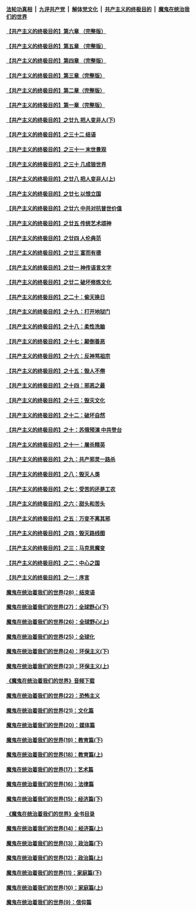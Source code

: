 

####  [法轮功真相](../../../../basic/blob/master/README.md?t=07050402) &nbsp;|&nbsp; [九评共产党](../../../../9ping.md/blob/master/README.md?t=07050402) &nbsp;|&nbsp; [解体党文化](../../../../jtdwh.md/blob/master/README.md?t=07050402)  &nbsp;|&nbsp; [共产主义的终极目的](../../../../gczydzjmd.md/blob/master/README.md?t=07050402) &nbsp;|&nbsp; [魔鬼在统治我们的世界](../../../../mgztzwmdsj.md/blob/master/README.md?t=07050402) 

#### [【共产主义的终极目的】第六章 （完整版）](../pages/nsc422/n11428913.md?t=07050402) 

#### [【共产主义的终极目的】第五章 （完整版）](../pages/nsc422/n11428912.md?t=07050402) 

#### [【共产主义的终极目的】第四章 （完整版）](../pages/nsc422/n11428907.md?t=07050402) 

#### [【共产主义的终极目的】第三章（完整版）](../pages/nsc422/n11428848.md?t=07050402) 

#### [【共产主义的终极目的】第二章（完整版）](../pages/nsc422/n11428831.md?t=07050402) 

#### [【共产主义的终极目的】第一章（完整版）](../pages/nsc422/n11417651.md?t=07050402) 

#### [【共产主义的终极目的】之廿九 把人变非人(下)](../pages/nsc422/n11344140.md?t=07050402) 

#### [【共产主义的终极目的】之三十二 结语](../pages/nsc422/n11360535.md?t=07050402) 

#### [【共产主义的终极目的】之三十一 末世景观](../pages/nsc422/n11351129.md?t=07050402) 

#### [【共产主义的终极目的】之三十 几成狼世界](../pages/nsc422/n11348280.md?t=07050402) 

#### [【共产主义的终极目的】之廿八 把人变非人(上)](../pages/nsc422/n11340492.md?t=07050402) 

#### [【共产主义的终极目的】之廿七 以恨立国](../pages/nsc422/n11336944.md?t=07050402) 

#### [【共产主义的终极目的】之廿六 中共对抗普世价值](../pages/nsc422/n11324785.md?t=07050402) 

#### [【共产主义的终极目的】之廿五 传统艺术颂神](../pages/nsc422/n11296396.md?t=07050402) 

#### [【共产主义的终极目的】之廿四 人伦典范](../pages/nsc422/n11296397.md?t=07050402) 

#### [【共产主义的终极目的】之廿三 富而有德](../pages/nsc422/n11283598.md?t=07050402) 

#### [【共产主义的终极目的】之廿一 神传语言文字](../pages/nsc422/n11263265.md?t=07050402) 

#### [【共产主义的终极目的】之廿二 破坏修炼文化](../pages/nsc422/n11245728.md?t=07050402) 

#### [【共产主义的终极目的】之二十：偷天换日](../pages/nsc422/n11238846.md?t=07050402) 

#### [【共产主义的终极目的】之十九：打开地狱门](../pages/nsc422/n11206376.md?t=07050402) 

#### [【共产主义的终极目的】之十八：柔性洗脑](../pages/nsc422/n11199994.md?t=07050402) 

#### [【共产主义的终极目的】之十七：颠倒善恶](../pages/nsc422/n11179782.md?t=07050402) 

#### [【共产主义的终极目的】之十六：反神骂祖宗](../pages/nsc422/n11166798.md?t=07050402) 

#### [【共产主义的终极目的】之十五：毁人不倦](../pages/nsc422/n11166792.md?t=07050402) 

#### [【共产主义的终极目的】之十四：邪恶之最](../pages/nsc422/n11150249.md?t=07050402) 

#### [【共产主义的终极目的】之十三：毁灭文化](../pages/nsc422/n11135227.md?t=07050402) 

#### [【共产主义的终极目的】之十二：破坏自然](../pages/nsc422/n11135214.md?t=07050402) 

#### [【共产主义的终极目的】之十：苏俄预演 中共登台](../pages/nsc422/n11118424.md?t=07050402) 

#### [【共产主义的终极目的】之十一：屠杀精英](../pages/nsc422/n11118442.md?t=07050402) 

#### [【共产主义的终极目的】之九：共产邪灵一路杀](../pages/nsc422/n11114139.md?t=07050402) 

#### [【共产主义的终极目的】之八：毁灭人类](../pages/nsc422/n11108503.md?t=07050402) 

#### [【共产主义的终极目的】之七：受苦的还是工农](../pages/nsc422/n11101809.md?t=07050402) 

#### [【共产主义的终极目的】之六：甜头和苦头](../pages/nsc422/n11096971.md?t=07050402) 

#### [【共产主义的终极目的】之五：万变不离其邪](../pages/nsc422/n11091285.md?t=07050402) 

#### [【共产主义的终极目的】之四：毁灭路线图](../pages/nsc422/n11086284.md?t=07050402) 

#### [【共产主义的终极目的】之三：马克思魔变](../pages/nsc422/n11061941.md?t=07050402) 

#### [【共产主义的终极目的】之二：中心之国](../pages/nsc422/n11047728.md?t=07050402) 

#### [【共产主义的终极目的】之一：序言](../pages/nsc422/n11086077.md?t=07050402) 

#### [魔鬼在统治着我们的世界(28)：结束语](../pages/nsc422/n10936246.md?t=07050402) 

#### [魔鬼在统治着我们的世界(27)：全球野心(下)](../pages/nsc422/n10928319.md?t=07050402) 

#### [魔鬼在统治着我们的世界(26)：全球野心(上)](../pages/nsc422/n10900318.md?t=07050402) 

#### [魔鬼在统治着我们的世界(25)：全球化](../pages/nsc422/n10788205.md?t=07050402) 

#### [魔鬼在统治着我们的世界(24)：环保主义(下)](../pages/nsc422/n10695307.md?t=07050402) 

#### [魔鬼在统治着我们的世界(23)：环保主义(上)](../pages/nsc422/n10688613.md?t=07050402) 

#### [《魔鬼在统治着我们的世界》音频下载](../pages/nsc422/n10635553.md?t=07050402) 

#### [魔鬼在统治着我们的世界(22)：恐怖主义](../pages/nsc422/n10614727.md?t=07050402) 

#### [魔鬼在统治着我们的世界(21)：文化篇](../pages/nsc422/n10597706.md?t=07050402) 

#### [魔鬼在统治着我们的世界(20)：媒体篇](../pages/nsc422/n10586579.md?t=07050402) 

#### [魔鬼在统治着我们的世界(19)：教育篇(下)](../pages/nsc422/n10564808.md?t=07050402) 

#### [魔鬼在统治着我们的世界(18)：教育篇(上)](../pages/nsc422/n10526970.md?t=07050402) 

#### [魔鬼在统治着我们的世界(17)：艺术篇](../pages/nsc422/n10499093.md?t=07050402) 

#### [魔鬼在统治着我们的世界(16)：法律篇](../pages/nsc422/n10485969.md?t=07050402) 

#### [魔鬼在统治着我们的世界(15)：经济篇(下)](../pages/nsc422/n10469975.md?t=07050402) 

#### [《魔鬼在统治着我们的世界》全书目录](../pages/nsc422/n10464261.md?t=07050402) 

#### [魔鬼在统治着我们的世界(14)：经济篇(上)](../pages/nsc422/n10457370.md?t=07050402) 

#### [魔鬼在统治着我们的世界(13)：政治篇(下)](../pages/nsc422/n10448270.md?t=07050402) 

#### [魔鬼在统治着我们的世界(12)：政治篇(上)](../pages/nsc422/n10444576.md?t=07050402) 

#### [魔鬼在统治着我们的世界(11)：家庭篇(下)](../pages/nsc422/n10440961.md?t=07050402) 

#### [魔鬼在统治着我们的世界(10)：家庭篇(上)](../pages/nsc422/n10435448.md?t=07050402) 

#### [魔鬼在统治着我们的世界(9)：信仰篇](../pages/nsc422/n10432159.md?t=07050402) 

